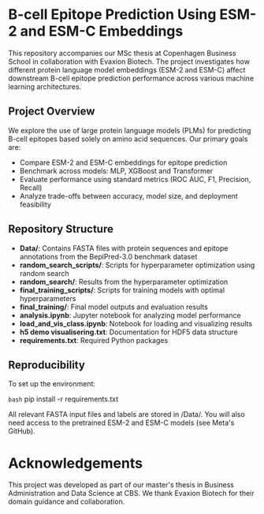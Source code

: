 # B-cell Epitope Prediction Using ESM-2 and ESM-C Embeddings

This repository accompanies our MSc thesis at Copenhagen Business School in collaboration with Evaxion Biotech. The project investigates how different protein language model embeddings (ESM-2 and ESM-C) affect downstream B-cell epitope prediction performance across various machine learning architectures.

## Project Overview

We explore the use of large protein language models (PLMs) for predicting B-cell epitopes based solely on amino acid sequences. Our primary goals are:

- Compare ESM-2 and ESM-C embeddings for epitope prediction  
- Benchmark across models: MLP, XGBoost and Transformer  
- Evaluate performance using standard metrics (ROC AUC, F1, Precision, Recall)  
- Analyze trade-offs between accuracy, model size, and deployment feasibility  

## Repository Structure

- **Data/**: Contains FASTA files with protein sequences and epitope annotations from the BepiPred-3.0 benchmark dataset
- **random_search_scripts/**: Scripts for hyperparameter optimization using random search
- **random_search/**: Results from the hyperparameter optimization
- **final_training_scripts/**: Scripts for training models with optimal hyperparameters
- **final_training/**: Final model outputs and evaluation results
- **analysis.ipynb**: Jupyter notebook for analyzing model performance
- **load_and_vis_class.ipynb**: Notebook for loading and visualizing results
- **h5 demo visualisering.txt**: Documentation for HDF5 data structure
- **requirements.txt**: Required Python packages


## Reproducibility

To set up the environment:

```bash```
pip install -r requirements.txt

All relevant FASTA input files and labels are stored in /Data/.
You will also need access to the pretrained ESM-2 and ESM-C models (see Meta's GitHub).

# Acknowledgements
This project was developed as part of our master's thesis in Business Administration and Data Science at CBS. We thank Evaxion Biotech for their domain guidance and collaboration.